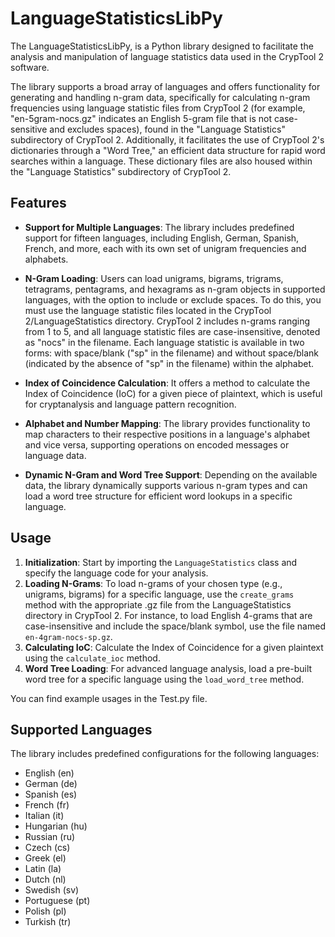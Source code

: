 # LanguageStatisticsLibPy

The LanguageStatisticsLibPy, is a Python library designed to facilitate the analysis and manipulation of language statistics data used in the CrypTool 2 software. 

The library supports a broad array of languages and offers functionality for generating and handling n-gram data, specifically for calculating n-gram frequencies using language statistic files from CrypTool 2 (for example, "en-5gram-nocs.gz" indicates an English 5-gram file that is not case-sensitive and excludes spaces), found in the "Language Statistics" subdirectory of CrypTool 2. Additionally, it facilitates the use of CrypTool 2's dictionaries through a "Word Tree," an efficient data structure for rapid word searches within a language. These dictionary files are also housed within the "Language Statistics" subdirectory of CrypTool 2.

## Features

- **Support for Multiple Languages**: The library includes predefined support for fifteen languages, including English, German, Spanish, French, and more, each with its own set of unigram frequencies and alphabets.
- **N-Gram Loading**: Users can load unigrams, bigrams, trigrams, tetragrams, pentagrams, and hexagrams as n-gram objects in supported languages, with the option to include or exclude spaces. To do this, you must use the language statistic files located in the CrypTool 2/LanguageStatistics directory. CrypTool 2 includes n-grams ranging from 1 to 5, and all language statistic files are case-insensitive, denoted as "nocs" in the filename. Each language statistic is available in two forms: with space/blank ("sp" in the filename) and without space/blank (indicated by the absence of "sp" in the filename) within the alphabet.

- **Index of Coincidence Calculation**: It offers a method to calculate the Index of Coincidence (IoC) for a given piece of plaintext, which is useful for cryptanalysis and language pattern recognition.
- **Alphabet and Number Mapping**: The library provides functionality to map characters to their respective positions in a language's alphabet and vice versa, supporting operations on encoded messages or language data.
- **Dynamic N-Gram and Word Tree Support**: Depending on the available data, the library dynamically supports various n-gram types and can load a word tree structure for efficient word lookups in a specific language.

## Usage

1. **Initialization**: Start by importing the `LanguageStatistics` class and specify the language code for your analysis.
2. **Loading N-Grams**: To load n-grams of your chosen type (e.g., unigrams, bigrams) for a specific language, use the `create_grams` method with the appropriate .gz file from the LanguageStatistics directory in CrypTool 2. For instance, to load English 4-grams that are case-insensitive and include the space/blank symbol, use the file named `en-4gram-nocs-sp.gz`.
3. **Calculating IoC**: Calculate the Index of Coincidence for a given plaintext using the `calculate_ioc` method.
4. **Word Tree Loading**: For advanced language analysis, load a pre-built word tree for a specific language using the `load_word_tree` method.

You can find example usages in the Test.py file.

## Supported Languages

The library includes predefined configurations for the following languages:
- English (en)
- German (de)
- Spanish (es)
- French (fr)
- Italian (it)
- Hungarian (hu)
- Russian (ru)
- Czech (cs)
- Greek (el)
- Latin (la)
- Dutch (nl)
- Swedish (sv)
- Portuguese (pt)
- Polish (pl)
- Turkish (tr)

